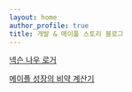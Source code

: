 ```yaml
---
layout: home
author_profile: true
title: 개발 & 메이플 스토리 블로그
---
```


[넥슨 나우 로거](/maple-now)

[메이플 성장의 비약 계산기](/maple-exp)

